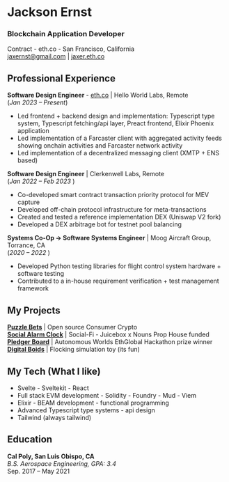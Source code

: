 # Jackson Ernst
### **Blockchain Application Developer**  
Contract - eth.co - San Francisco, California  
[jaxernst@gmail.com](mailto:jaxernst@gmail.com) | [jaxer.eth.co](https://jaxer.eth.co)

## Professional Experience

**Software Design Engineer** - [eth.co](https://eth.co/home) | Hello World Labs, Remote  
(*Jan 2023 – Present*)
- Led frontend + backend design and implementation: Typescript type system, Typescript fetching/api layer, Preact frontend, Elixir Phoenix application 
- Led implementation of a Farcaster client with aggregated activity feeds showing onchain activities and Farcaster network activity
- Led implementation of a decentralized messaging client (XMTP + ENS based)

**Software Design Engineer** | Clerkenwell Labs, Remote  
(*Jan 2022 – Feb 2023*  )
- Co-developed smart contract transaction priority protocol for MEV capture
- Developed off-chain protocol infrastructure for meta-transactions
- Created and tested a reference implementation DEX (Uniswap V2 fork)
- Developed a DEX arbitrage bot for testnet pool balancing

**Systems Co-Op -> Software Systems Engineer** | Moog Aircraft Group, Torrance, CA  
(*2020 – 2022* )
- Developed Python testing libraries for flight control system hardware + software testing
- Contributed to a in-house requirement verification + test management framework 

## My Projects

[**Puzzle Bets**](https://beta.puzzlebets.xyz/welcome) | Open source Consumer Crypto   
[**Social Alarm Clock**](https://alarmbets.tech) | Social-Fi - Juicebox x Nouns Prop House funded  
[**Pledger Board**](https://ethglobal.com/showcase/pledger-board-vc1x2) | Autonomous Worlds EthGlobal Hackathon prize winner  
[**Digital Boids**](https://digital-boids.vercel.app) | Flocking simulation toy (its fun)

## My Tech  (**What I like**)

- Svelte - Sveltekit - React
- Full stack EVM development - Solidity - Foundry - Mud - Viem
- Elixir - BEAM development - functional programming 
- Advanced Typescript type systems - api design
- Tailwind (always tailwind)

## Education

**Cal Poly, San Luis Obispo, CA**  
*B.S. Aerospace Engineering, GPA: 3.4*  
Sep. 2017 – May 2021
